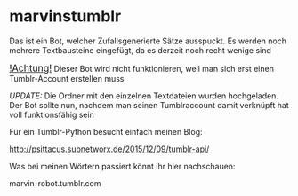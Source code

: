 # marvinstumblr
Das ist ein Bot, welcher Zufallsgenerierte Sätze ausspuckt.
Es werden noch mehrere Textbausteine eingefügt, da es derzeit noch recht wenige sind

<big><u>!Achtung!</u></big>
Dieser Bot wird nicht funktionieren, weil man sich erst einen Tumblr-Account erstellen muss

*UPDATE:*
Die Ordner mit den einzelnen Textdateien wurden hochgeladen. Der Bot sollte nun, nachdem man seinen Tumblraccount damit verknüpft hat voll funktionsfähig sein

Für ein Tumblr-Python besucht einfach meinen Blog: 

http://psittacus.subnetworx.de/2015/12/09/tumblr-api/

Was bei meinen Wörtern passiert könnt ihr hier nachschauen:

marvin-robot.tumblr.com
